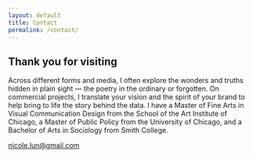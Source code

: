 ```yaml
---
layout: default
title: Contact
permalink: /contact/
---
```


<section class="contact-container">
	<div class="contact-content">
		<h1>Thank you for visiting</h1>
		<div class="about">
			<p>
				Across different forms and media, I often explore the wonders and truths hidden in plain sight &mdash; the poetry in the ordinary or forgotten. On commercial projects, I translate your vision and the spirit of your brand to help bring to life the story behind the data. I have a Master of Fine Arts in Visual Communication Design from the School of the Art Institute of Chicago, a Master of Public Policy from the University of Chicago, and a Bachelor of Arts in Sociology from Smith College.
			</p>
			<p class="contact-info"><a href="mailto:nicole.lun@gmail.com">nicole.lun@gmail.com</a></p>
		</div>
	</div>
</section>